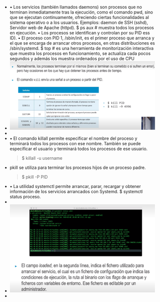 - • Los servicios (también llamados daemons) son procesos que no terminan inmediatamente tras la ejecución, como el comando pwd, sino que se ejecutan continuamente, ofreciendo ciertas funcionalidades al sistema
  operativo o a los usuarios. Ejemplos: daemon de SSH (sshd), Servidor web de Apache (httpd).
  $ ps aux # muestra todos los procesos en ejecución.
  • Los procesos se identifican y controlan por su PID
  ess ID).
  • El proceso con PID 1, /sbin/init, es el primer proceso que arranca y el que se encarga de arrancar otros
  procesos, en otras distribuciones es /sbin/systemd.
  $ top # es una herramienta de monitorización interactiva que muestra los
  procesos en funcionamiento, se actualiza cada pocos segundos y además
  los muestra ordenados por el uso de CPU
- ![ScreenShot Tool -20240609154049.png](../assets/ScreenShot_Tool_-20240609154049_1717962070594_0.png)
-
- • El comando killall permite especificar el nombre del proceso y terminará todos los procesos con
  ese nombre. También se puede especificar el usuario y terminará todos los procesos de ese usuario.
  > $ killall -u username
- pkill se utiliza para terminar los procesos hijos de un proceso padre.
  > $ pkill -P PID
- • La utilidad systemctl permite arrancar, parar, recargar y obtener información de los servicios
  arrancados con Systemd.
  $ systemctl status proceso.
-
- ![ScreenShot Tool -20240609154257.png](../assets/ScreenShot_Tool_-20240609154257_1717962197689_0.png)
-